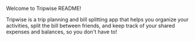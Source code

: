 Welcome to Tripwise README!

Tripwise is a trip planning and bill splitting app that helps you organize your activities, split the bill between friends, and keep track of your shared expenses and balances, so you don't have to!
